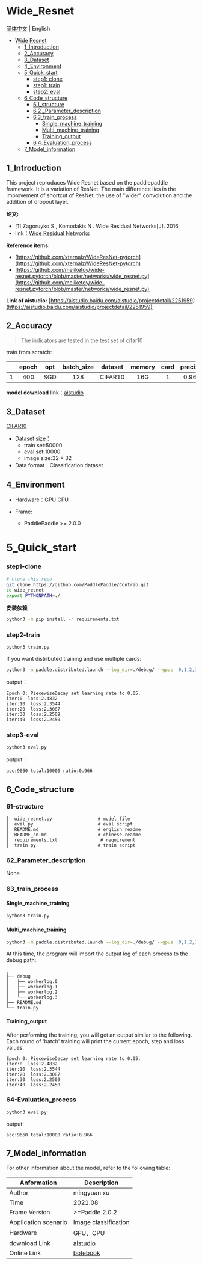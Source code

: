 # Wide_Resnet

[简体中文](./README_ch.md) | English
   
   * [Wide Resnet](#Wide_Resnet)
      * [1_Introduction](#1_Introduction)
      * [2_Accuracy](#2_Accuracy)
      * [3_Dataset](#3_Dataset)
      * [4_Environment](#4_Environment)
      * [5_Quick_start](#5_Quick_start)
         * [step1: clone](#step1-clone)
         * [step1: train](#step2-train)
         * [step2: eval](#step3-eval)
      * [6_Code_structure](#6_Code_structure)
         * [6.1_structure](#61-structure)
         * [6.2 _Parameter_description](#62_Parameter_description)
         * [6.3_train_process](#63_train_process)
            * [Single_machine_training](#Single_machine_training)
            * [Multi_machine_training](#Multi_machine_training)
            * [Training_output](#Training_output)
         * [6.4_Evaluation_process](#64-Evaluation_process)
      * [7_Model_information](#7_Model_information)

## 1_Introduction
This project reproduces Wide Resnet based on the paddlepaddle framework. It is a variation of ResNet. The main difference lies in the improvement of shortcut of ResNet, the use of "wider" convolution and the addition of dropout layer.


**论文:**
- [1]  Zagoruyko S ,  Komodakis N . Wide Residual Networks[J].  2016.<br>
- link：[Wide Residual Networks](https://arxiv.org/abs/1605.07146)

**Reference items:**
- [https://github.com/xternalz/WideResNet-pytorch](https://github.com/xternalz/WideResNet-pytorch)
- [https://github.com/meliketoy/wide-resnet.pytorch/blob/master/networks/wide_resnet.py](https://github.com/meliketoy/wide-resnet.pytorch/blob/master/networks/wide_resnet.py)

**Link of aistudio:**
[https://aistudio.baidu.com/aistudio/projectdetail/2251959](https://aistudio.baidu.com/aistudio/projectdetail/2251959)

## 2_Accuracy

>The indicators are tested in the test set of cifar10

train from scratch:


| |epoch|opt|batch_size|dataset|memory|card|precision|
| :---: | :---: | :---: | :---: | :---: | :---: | :---: | :---: |
|1|400|SGD|128|CIFAR10|16G|1|0.9660|

**model download**
link：[aistudio](https://aistudio.baidu.com/aistudio/datasetdetail/104172)


## 3_Dataset

[CIFAR10](http://www.cs.toronto.edu/~kriz/cifar.html)

- Dataset size：
  - train set:50000
  - eval set:10000
  - image size:32 * 32
- Data format：Classification dataset

## 4_Environment

- Hardware：GPU CPU

- Frame:
  - PaddlePaddle >= 2.0.0

# 5_Quick_start

### step1-clone

```bash
# clone this repo
git clone https://github.com/PaddlePaddle/Contrib.git
cd wide_resnet
export PYTHONPATH=./
```
**安装依赖**
```bash
python3 -m pip install -r requirements.txt
```

### step2-train
```bash
python3 train.py
```
If you want distributed training and use multiple cards:
```bash
python3 -m paddle.distributed.launch --log_dir=./debug/ --gpus '0,1,2,3' train.py
```

output：
```
Epoch 0: PiecewiseDecay set learning rate to 0.05.
iter:0  loss:2.4832
iter:10  loss:2.3544
iter:20  loss:2.3087
iter:30  loss:2.2509
iter:40  loss:2.2450
```

### step3-eval
```bash
python3 eval.py
```
output：
```
acc:9660 total:10000 ratio:0.966
```

## 6_Code_structure

### 61-structure

```
│  wide_resnet.py                 # model file
│  eval.py                        # eval script
│  README.md                      # english readme
│  README_cn.md                   # chinese readme
│  requirements.txt                # requirement
│  train.py                       # train script
```

### 62_Parameter_description

None


### 63_train_process

#### Single_machine_training
```bash
python3 train.py
```

#### Multi_machine_training
```bash
python3 -m paddle.distributed.launch --log_dir=./debug/ --gpus '0,1,2,3' train.py
```

At this time, the program will import the output log of each process to the debug path:
```
.
├── debug
│   ├── workerlog.0
│   ├── workerlog.1
│   ├── workerlog.2
│   └── workerlog.3
├── README.md
└── train.py
```

#### Training_output
After performing the training, you will get an output similar to the following. Each round of 'batch' training will print the current epoch, step and loss values.
```text
Epoch 0: PiecewiseDecay set learning rate to 0.05.
iter:0  loss:2.4832
iter:10  loss:2.3544
iter:20  loss:2.3087
iter:30  loss:2.2509
iter:40  loss:2.2450
```

### 64-Evaluation_process

```bash
python3 eval.py
```

output:
```
acc:9660 total:10000 ratio:0.966
```
## 7_Model_information

For other information about the model, refer to the following table:

| Anformation | Description |
| --- | --- |
| Author | mingyuan xu|
| Time | 2021.08 |
| Frame Version | >=Paddle 2.0.2|
| Application scenario | Image classification |
| Hardware | GPU、CPU |
| download Link |[aistudio](https://aistudio.baidu.com/aistudio/datasetdetail/104172) |
| Online Link | [botebook](https://aistudio.baidu.com/aistudio/projectdetail/2251959)|
